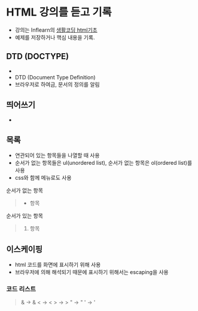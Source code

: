 # HTML 강의를 듣고 기록
- 강의는 Inflearn의 [생활코딩 html기초](https://www.inflearn.com/course/html-%EA%B8%B0%EC%B4%88/)
- 예제를 저장하거나 핵심 내용을 기록.

## DTD (DOCTYPE)
- <!DOCTYPE html>
- DTD (Document Type Definition)
- 브라우저로 하여금, 문서의 정의를 알림

## 띄어쓰기
- &nbsp;

## 목록
- 연관되어 있는 항목들을 나열할 때 사용
- 순서가 없는 항목들은 ul(unordered list), 순서가 없는 항목은 ol(ordered list)를 사용
- css와 함께 메뉴로도 사용

순서가 없는 항목
> <ul>
>   <li>항목</li>
> </ul>
순서가 있는 항목
> <ol>
>   <li>항목</li>
> </ol>

## 이스케이핑
- html 코드를 화면에 표시하기 위해 사용
- 브라우저에 의해 해석되기 때문에 표시하기 위해서는 escaping을 사용

### 코드 리스트
> &amp; -> &
> &lt; -> <
> &gt; -> >
> &quot; -> "
> &apos; -> '


